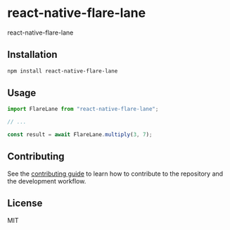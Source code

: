 # react-native-flare-lane

react-native-flare-lane

## Installation

```sh
npm install react-native-flare-lane
```

## Usage

```js
import FlareLane from "react-native-flare-lane";

// ...

const result = await FlareLane.multiply(3, 7);
```

## Contributing

See the [contributing guide](CONTRIBUTING.md) to learn how to contribute to the repository and the development workflow.

## License

MIT
